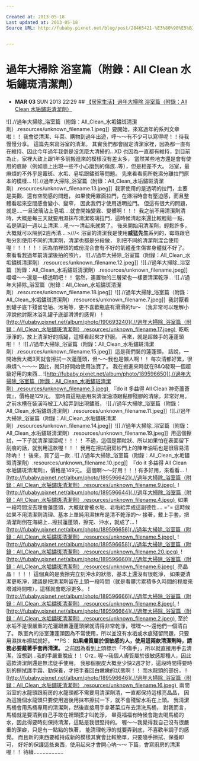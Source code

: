 ```yaml
---

Created at: 2013-05-18
Last updated at: 2013-05-18
Source URL: http://fubaby.pixnet.net/blog/post/28465421-%E3%80%90%E5%B1%85%E5%AE%B6%E7%94%9F%E6%B4%BB%E3%80%91%E9%81%8E%E5%B9%B4%E5%A4%A7%E6%8E%83%E9%99%A4-%E6%B5%B4%E5%AE%A4%E7%AF%87%EF%BC%88%E9%99%84%E9%8C%84%EF%BC%9Aall-c


---
```


# 過年大掃除 浴室篇（附錄：All Clean 水垢鏽斑清潔劑）


* **MAR** **03** SUN 2013 22:29
		## [【居家生活】過年大掃除 浴室篇（附錄：All Clean 水垢鏽斑清潔劑）](http://fubaby.pixnet.net/blog/post/28465421)
	

![[.//過年大掃除_浴室篇（附錄：All_Clean_水垢鏽斑清潔劑）.resources/unknown_filename.1.jpeg]] 
要開始，來寫過年的系列文章啦！！
我會從清潔、年菜、購物到過年出遊，呼～～有不少可以寫得呢！！待我慢慢分享。
這篇先來寫浴室的清潔。
其實我們都會固定清潔家裡，因為都一直有在維持、因此今年過年我倒是沒怎麼大清掃的.. XD
也因為一直都有維持，到目前為止，家裡大致上跟1年多前搬進來的模樣沒有差太多，
當然某些地方還是會有使用的痕跡（例如牆上出現一些不小心磨到的傷痕..等），但是相差不大。
浴室，最麻煩的不外乎是霉斑、水垢、皂垢跟鏽斑等問題。
先來看看廁所乾濕分離拉門原本的模樣...
![[.//過年大掃除_浴室篇（附錄：All_Clean_水垢鏽斑清潔劑）.resources/unknown_filename.13.jpeg]] 
我家使用的是透明的拉門，主要是美觀、還有空間感的問題，
如果使用霧面拉門，在淋浴時會有壓迫感，而且整體看起來空間感會變小、變窄，
因此我們才使用透明拉門。
但這有很大的問題，就是....一旦玻璃沾上皂垢....就會開始變霧、變髒啊！！！
我之前不用清潔劑清時，大概是每三天就要用濕抹布清潔玻璃拉門，這時候清起來還比較輕鬆一點，
若是隔到一週以上清潔....吼～～清起來就累了。
後來開始用清潔劑，輕鬆許多，大概就可以隔到2週再清... >///<
浴室的清潔我是使用**威猛先生**系列的，霉斑跟皂垢分別使用不同的清潔劑，清潔也都是分段做，
別把不同的清潔劑混合使用喔！！！！！！因為怕裡頭的成份混合會有不好的氣體產生傷害身體就不好了。
來看看我過年前清潔後拍的照片，
![[.//過年大掃除_浴室篇（附錄：All_Clean_水垢鏽斑清潔劑）.resources/unknown_filename.12.jpeg]] 
![[.//過年大掃除_浴室篇（附錄：All_Clean_水垢鏽斑清潔劑）.resources/unknown_filename.jpeg]] 
噹噹～～還是一樣透明吧！！
當然，連置物的三層架也一樣要清潔乾淨...
![[.//過年大掃除_浴室篇（附錄：All_Clean_水垢鏽斑清潔劑）.resources/unknown_filename.18.jpeg]] 
![[.//過年大掃除_浴室篇（附錄：All_Clean_水垢鏽斑清潔劑）.resources/unknown_filename.7.jpeg]] 
我討厭看到罐子底下殘留皂垢、污垢等，更不喜歡瓶底有滑滑的fu～
（我非常可以理解小淳說他討厭沐浴乳罐子底部滑滑的感覺）
![http://fubaby.pixnet.net/album/photo/190693240](.//過年大掃除_浴室篇（附錄：All_Clean_水垢鏽斑清潔劑）.resources/unknown_filename.17.jpeg) 
乾乾淨淨的，放上清潔好的瓶罐，這樣看起來才舒服。
再來，就是超棘手的蓮蓬頭啦！！
![[.//過年大掃除_浴室篇（附錄：All_Clean_水垢鏽斑清潔劑）.resources/unknown_filename.15.jpeg]] 
這是我們裝的蓮蓬頭，
話說，一開始我大概3天就會擦拭一次蓮蓬頭，但～～我也是懶人啊！！
每次清都好累，很麻煩ㄟ～～～
因此，就只好開始使用法寶了。
我在搬進來時就在B&Q發現一個超級好用的東西...
![http://fubaby.pixnet.net/album/photo/189596650](.//過年大掃除_浴室篇（附錄：All_Clean_水垢鏽斑清潔劑）.resources/unknown_filename.3.jpeg) 
『do it 多益得 All Clean 神奇蘆薈膏』，價格是129元。
當時買這瓶是用來清潔油漆跟黏膠殘膠的清除，非常好用。
之前水槽在裝潢時被工人給弄到出現鏽斑，
![[.//過年大掃除_浴室篇（附錄：All_Clean_水垢鏽斑清潔劑）.resources/unknown_filename.11.jpeg]] 
![[.//過年大掃除_浴室篇（附錄：All_Clean_水垢鏽斑清潔劑）.resources/unknown_filename.14.jpeg]] 
![[.//過年大掃除_浴室篇（附錄：All_Clean_水垢鏽斑清潔劑）.resources/unknown_filename.19.jpeg]] 
用這個擦拭，一下子就清潔溜溜呢！！！！
不過，這個是顆粒狀、所以如果怕在表面留下刮痕的話，就別用這款喔！！！
我用在擦拭廚房紗門上的陳年油垢也是很容易清除吶！！
後來，買了這一款..
![[.//過年大掃除_浴室篇（附錄：All_Clean_水垢鏽斑清潔劑）.resources/unknown_filename.10.jpeg]] 
『do it 多益得 All Clean 水垢鏽斑清潔劑』，價格是149元。
這個啊～～好用！！！有多好用，來看看...
![http://fubaby.pixnet.net/album/photo/189596642](.//過年大掃除_浴室篇（附錄：All_Clean_水垢鏽斑清潔劑）.resources/unknown_filename.9.jpeg) 
![http://fubaby.pixnet.net/album/photo/189596644](.//過年大掃除_浴室篇（附錄：All_Clean_水垢鏽斑清潔劑）.resources/unknown_filename.4.jpeg) 
如果一段時間沒去理會蓮蓬頭，大概就會被水垢、皂垢給弄成這副德性.... ="=
這時候如果不用清潔劑清理、基本上單純用濕抹布是清不乾淨的～
接著，戴上手套，把清潔劑倒在海綿上...擦拭蓮蓬頭，擦完、沖水，就成了...
![http://fubaby.pixnet.net/album/photo/189596656](.//過年大掃除_浴室篇（附錄：All_Clean_水垢鏽斑清潔劑）.resources/unknown_filename.5.jpeg) 
![http://fubaby.pixnet.net/album/photo/189596658](.//過年大掃除_浴室篇（附錄：All_Clean_水垢鏽斑清潔劑）.resources/unknown_filename.20.jpeg) 
![http://fubaby.pixnet.net/album/photo/189596660](.//過年大掃除_浴室篇（附錄：All_Clean_水垢鏽斑清潔劑）.resources/unknown_filename.6.jpeg) 
亮晶晶！！！！
這個真的是我擦完立刻沖水的狀態，基本上還沒有很乾淨，
如果要清潔更乾淨，建議是把清潔劑留在上頭一段時間（就是看髒污累積多久時間的程度來增減時間啦），這樣就會乾淨更多。
![http://fubaby.pixnet.net/album/photo/189596666](.//過年大掃除_浴室篇（附錄：All_Clean_水垢鏽斑清潔劑）.resources/unknown_filename.8.jpeg) 
![http://fubaby.pixnet.net/album/photo/189596664](.//過年大掃除_浴室篇（附錄：All_Clean_水垢鏽斑清潔劑）.resources/unknown_filename.2.jpeg) 
至於水垢不是很嚴重的花灑跟置蓮蓬頭架就清得非常乾淨，嘿嘿～～還他們一個清白了。
臥室內的浴室蓮蓬頭因為不常使用，所以並沒有水垢或水痕殘留問題，只要用濕抹布擦拭就好。
\*\*PS：
**如果膚質屬於很敏感的人，使用這兩款清潔劑時，請務必要戴著手套再清潔。**
之前因為看到上頭標示「不傷手」，所以就直接用手去清潔，沒想到...我的手嚴重脫皮！！ Orz..
喔～我個人膚質屬於很敏感那種人，因此這款清潔劑還是無法徒手使用，
我那個脫皮大概至少快2週才好，這段時間得要時刻的擦拭護手霜、勤保養，才把手養回白嫩嫩的狀態啊！！
而水龍頭的部份，
![http://fubaby.pixnet.net/album/photo/189596646](.//過年大掃除_浴室篇（附錄：All_Clean_水垢鏽斑清潔劑）.resources/unknown_filename.16.jpeg) 
兩間浴室的水龍頭跟廚房的水龍頭都不需要用清潔劑清，一直都保持這樣亮晶晶，
因為這幾個水龍頭只要使用過後用抹布擦拭一下，就不會殘留水垢在上頭。
我清潔馬桶會用馬桶專用的清潔劑，然後直接用手拿著菜瓜布去清洗馬桶，
對我而言，馬桶就是要清到自己手敢在裡頭摸才叫乾淨，
畢竟福福有時候會跑去喝馬桶的水，因此得要時刻保持清潔，這點是我很堅持的。
喔～～我覺得我自己沒有很嚴重的潔癖，只是有一點點的執著，
能清理乾淨的就要弄到底，不喜歡半調子的感覺。
而且新的東西要維持成新的模樣其實會比較簡單，只要隨手擦拭、保養即可，
好好的保護這些東西，使用起來才會開心吶～～
下篇，會寫廚房的清潔喔！！
待續....................

